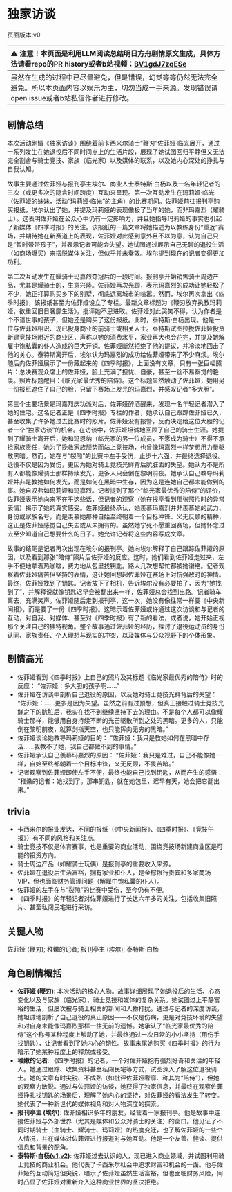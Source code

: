 # 独家访谈
页面版本:v0
 

| :warning: 注意！本页面是利用LLM阅读总结明日方舟剧情原文生成，具体方法请看repo的PR history或者b站视频：[BV1gdJ7zqESe](https://www.bilibili.com/video/BV1gdJ7zqESe/)         |
|:----------------------------|
| 虽然在生成的过程中已尽量避免，但是错误，幻觉等等仍然无法完全避免。所以本页面内容以娱乐为主，切勿当成一手来源。发现错误请open issue或者b站私信作者进行修改。|



## 剧情总结
本次活动剧情《独家访谈》围绕着前卡西米尔骑士“鞭刃”佐菲娅·临光展开，通过一系列发生在她退役后不同时间点上的生活片段，展现了她试图回归平静但又无法完全割舍与骑士竞技、家族（临光家）以及媒体的联系，以及她内心深处的挣扎与自我认知。

故事主要通过佐菲娅与报刊亭主埃尔、商业人士泰特斯·白杨以及一名年轻记者的三次（或更多次的隐含时间跨度）互动来呈现。第一次互动发生在玛莉娅·临光（佐菲娅的妹妹，活动“玛莉娅·临光”的主角）的比赛期间。佐菲娅前往报刊亭购买报纸，埃尔认出了她，并提及玛莉娅的表现像极了当年的她，而非玛嘉烈（耀骑士）。这表明佐菲娅在公众心中仍有一定影响力，并且她指导玛莉娅的事实也引起了新媒体《四季时报》的关注。该报纸的一篇文章将她描述为以教练身份“重返”赛场，并期待她在新赛道上的表现，佐菲娅对此感到意外且不以为意，认为自己只是“暂时带带孩子”，并表示记者可能会失望。她试图通过展示自己无聊的退役生活（如商场爆买）来摆脱媒体关注，但似乎并未奏效。埃尔提到现在的记者变得更加功利。

第二次互动发生在耀骑士玛嘉烈夺冠后的一段时间。报刊亭开始销售骑士周边产品，尤其是耀骑士的，生意兴隆。佐菲娅再次光顾，表示玛嘉烈的成功让她轻松了不少，她正打算购买乡下的别墅，彻底远离城市的喧嚣。然而，埃尔再次拿出《四季时报》，该报纸甚至为佐菲娅设立了专栏。最新文章标题为《鞭刃放弃执教玛莉娅，欲重回旧日奢靡生活》，批评她不思进取。佐菲娅对此哭笑不得，认为作者是个不谙世事的孩子，但她还是购买了这份报纸。此时，泰特斯·白杨出现。他是一位与佐菲娅相识、现已投身商业的前骑士或相关人士。泰特斯试图拉拢佐菲娅投资新建竞技场附近的商业区，声称以她的消费水平，家业再大也会花完，并提及她解雇中饱私囊的仆人造成的巨大开销。佐菲娅断然拒绝了他的提议，并冷淡地回击了他的关心。泰特斯离开后，埃尔认为玛嘉烈的成功给佐菲娅带来了不少麻烦。埃尔随后向佐菲娅展示了一份藏起来的《四季时报》，上面没有文章，只有一张巨幅照片：总决赛观众席上的佐菲娅，脸上充满了担忧、自豪，甚至一丝不易察觉的艳羡。照片标题醒目：《临光家最优秀的陪侍》。这个标题显然触动了佐菲娅，她用另一份报纸遮住了自己的脸，只留下赛场上发光的玛嘉烈，并感叹记者“多大胆”。

第三个主要场景是玛嘉烈庆功派对后，佐菲娅醉酒醒来，发现一名年轻记者潜入了她的住宅。这名记者正是《四季时报》专栏的作者，她承认自己跟踪佐菲娅已久，甚至收集了许多她过去比赛时的照片。佐菲娅没有报警，反而决定给这位大胆的记者一个“独家访谈”的机会。在访谈中，佐菲娅坦诚地回顾了自己的骑士生涯。她提到了耀骑士离开后，她和玛恩纳（临光家的另一位成员，不愿成为骑士）不得不承担家族责任，她为了挽救家族颓势而站上竞技场，也曾像玛嘉烈一样梦想用力量驱散黑暗。然而，她在与“裂隙”的比赛中左手受伤，止步十六强，并最终选择退役。退役不仅是因为受伤，更因为她对骑士竞技光鲜背后肮脏面的失望。她认为不是所有人都能像耀骑士那样持续发光，更多人只会倒在黎明前夜。她承认自己教导玛莉娅并非是教她如何发光，而是如何在黑暗中生存，因为这是连她自己都未能做到的事。她自叹弗如玛莉娅和玛嘉烈。记者提到了那个“临光家最优秀的陪侍”的评价，佐菲娅表示她向来不在乎这些话，但记者的观察（她在报亭看到那张照片时的异常表情）揭示了她的真实感受。佐菲娅最终承认，她羡慕玛嘉烈并非羡慕她的武力、身份或家族名号，而是羡慕她那种自始至终朝着一个目标冲锋、义无反顾的精神，这正是佐菲娅感觉自己失去或从未拥有的。虽然她宁死不愿重回赛场，但她怀念过去至少知道自己想要什么的日子。她允许记者将这些内容写成文章。

故事的结尾是记者再次出现在埃尔的报刊亭。她向埃尔解释了自己跟踪佐菲娅的原因，以及看到那张“陪侍”照片后佐菲娅的反应。这时，她们看到佐菲娅走过来，左手不便地拿着热咖啡，费力地从包里找钥匙。路人几次想帮忙都被她谢绝。记者观察着佐菲娅痛苦但坚持的表情，这让她回想起佐菲娅在赛场上对抗强敌时的神情。最终，佐菲娅找到了钥匙。记者放下了相机，告诉埃尔没有必要拍了，因为“她找到了”，并解释说就像钥匙迟早会被翻出来一样，佐菲娅总会找到出路。记者骑车离去，充满笑声。佐菲娅随后走到报刊亭，这一次，她没有像往常一样要《中央新闻报》，而是要了一份《四季时报》。这暗示着佐菲娅或许通过这次访谈和与记者的互动，对自我、对媒体、甚至对《四季时报》有了新的看法，或者说，她开始正视那个关注自己的独特视角。整个故事通过佐菲娅的经历，探讨了退役运动员的身份认同、家族责任、个人理想与现实的冲突，以及媒体与公众视野下的个体形象。
## 剧情高光
*   佐菲娅看到《四季时报》上自己的照片及其标题《临光家最优秀的陪侍》时的反应：
    “佐菲娅：多大胆的孩子啊......”
*   佐菲娅在访谈中剖析自己退役的原因，以及她对骑士竞技光鲜背后的失望：
    “佐菲娅：......更多是因为失望。虽然之前有过预想，但真正接触过骑士竞技光鲜之下的肮脏后，我实在找不到继续坚持下去的理由。不是每个人都可以像耀骑士那样，能够用自身持续不断的光芒驱散所到之处的黑暗。更多的人，只能倒在黎明前夜，就算剑指天空，也只能挥向无穷的黑暗。”
*   佐菲娅谈论她教导玛莉娅的目的：
    “佐菲娅：我只是教她如何在黑暗中存活......我教不了她，我自己都做不到的事情。”
*   佐菲娅承认自己羡慕玛嘉烈的原因：
    “佐菲娅：我只是难过，自己不能像她一样，自始至终都朝着一个目标冲锋，义无反顾，不畏苦暗。”
*   记者观察到佐菲娅即使左手不便，最终也能自己找到钥匙，从而产生的感悟：
    “稚嫩的记者：她找到了。那串钥匙，就在她包里，迟早有天，她会把它翻出来。”
## trivia
*   卡西米尔的报业发达，不同的报纸（《中央新闻报》、《四季时报》、《竞技午报》）有不同的风格和关注点。
*   骑士竞技不仅是体育赛事，也是重要的商业活动，围绕竞技场新建商业区是可能的投资方向。
*   骑士周边产品（如耀骑士玩偶）是报刊亭的重要收入来源。
*   佐菲娅在退役后生活富裕，拥有家业和仆人，是金棕银行贵宾和多家商场VIP，但也面临财务管理问题（解雇中饱私囊的仆人）。
*   佐菲娅的左手在与“裂隙”的比赛中受伤，至今仍有不便。
*   《四季时报》的年轻记者对佐菲娅进行了长达六年多的关注，包括收集旧照片、甚至私闯民宅进行采访。
## 关键人物
佐菲娅 (鞭刃); 稚嫩的记者; 报刊亭主 (埃尔); 泰特斯·白杨
## 角色剧情概括
-   **佐菲娅 (鞭刃)**: 本次活动的核心人物。故事详细展现了她退役后的生活、心态变化以及与家族（临光家）、骑士竞技和媒体的复杂关系。她试图过上平静富裕的生活，但屡次被与骑士相关的新闻和人物打扰。通过与记者的深度访谈，她坦诚地剖析了自己退役的真正原因——不仅是伤病，更是对竞技环境的失望和对自身未能像玛嘉烈那样一往无前的遗憾。她承认了“临光家最优秀的陪侍”这个称号某种程度上触动了她，并最终通过一次日常的小小坚持（用伤手找钥匙），让记者看到了她内心的韧性。故事末尾她购买《四季时报》的行为暗示了她某种程度上的释然或接受。
-   **稚嫩的记者**: 《四季时报》的记者，一个对佐菲娅抱有强烈好奇和关注的年轻人。她通过跟踪、收集资料甚至私闯民宅等方式，试图深入了解这位退役骑士。她的文章有时尖锐、不成熟（如批评佐菲娅奢靡、称其为“陪侍”），但她的观察力敏锐。通过与佐菲娅的访谈，她获得了独家信息，并最终在观察佐菲娅挣扎找钥匙的场景后，理解了她内心的坚持，对佐菲娅的看法发生了转变。她代表了一种新世代的媒体视角和对人物深度的探索。
-   **报刊亭主 (埃尔)**: 佐菲娅相识多年的朋友，经营着一家报刊亭。他是故事中连接佐菲娅与外部世界（尤其是媒体和公众对骑士的关注）的窗口。他见证了不同时期骑士（血骑士、耀骑士、玛莉娅）的热度变迁，也了解佐菲娅的一些个人情况，并在媒体对佐菲娅进行报道时与她互动。他是一个友善、健谈、提供信息和背景的配角。
-   **泰特斯·白杨([v1](../chars/extended_char_8e4131.md),[v2](../char_v3/extended_char_8e4131.md))**: 佐菲娅过去认识的人，现已进入商业领域，并试图利用骑士竞技的商业机会。他代表了卡西米尔社会中追求财富和机会的一面。他与佐菲娅的互动简短但尖锐，暗示了佐菲娅虽然生活富裕，但也面临财务风险，同时凸显了佐菲娅对重新介入这种商业世界的坚决拒绝。